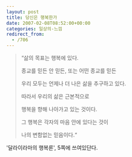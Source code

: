 ```yaml
---
layout: post
title: 당신은 행복한가
date: 2007-02-08T08:52:00+00:00
categories: 일상의-느낌
redirect_from:
  - /706
---
```


<BLOCKQUOTE>“삶의 목표는 행복에 있다.

종교를 믿든 안 믿든, 또는 어떤 종교를 믿든

우리 모두는 언제나 더 나은 삶을 추구하고 있다.

따라서 우리의 삶은 근본적으로

행복을 향해 나아가고 있는 것이다.

그 행복은 각자의 마음 안에 있다는 것이

나의 변함없는 믿음이다.“

</BLOCKQUOTE>'달라이라마의 행복론', 5쪽에 쓰여있단다.

